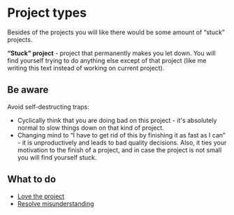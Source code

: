 # Project types

Besides of the projects you will like there would be some amount of “stuck” projects.

**“Stuck” project** - project that permanently makes you let down. You will find yourself trying to do anything else except of that project (like me writing this text instead of working on current project).

## Be aware

Avoid self-destructing traps:

* Cyclically think that you are doing bad on this project - it's absolutely normal to slow things down on that kind of project.
* Changing mind to “I have to get rid of this by finishing it as fast as I can” - it is unproductively and leads to bad quality decisions. Also, it ties your motivation to the finish of a project, and in case the project is not small you will find yourself stuck.

## What to do

* [Love the project](technique-love-the-project.md)
* [Resolve misunderstanding](technique-resolve-misunderstanding.md)
